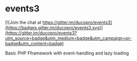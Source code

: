 events3
=======

[![Join the chat at https://gitter.im/ducopro/events3](https://badges.gitter.im/ducopro/events3.svg)](https://gitter.im/ducopro/events3?utm_source=badge&utm_medium=badge&utm_campaign=pr-badge&utm_content=badge)

Basic PHP Fframework with event-handling and lazy loading


